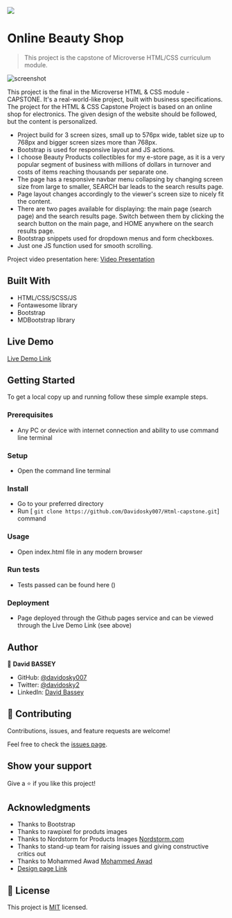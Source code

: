 
![](https://img.shields.io/badge/Microverse-blueviolet)

# Online Beauty Shop
> This project is the capstone of Microverse HTML/CSS curriculum module.

![screenshot](./Assets/images/project-shot1.jpg)

This project is the final in the Microverse HTML & CSS module - CAPSTONE. It's a real-world-like project, built with business specifications. The project for the HTML & CSS Capstone Project is based on an online shop for electronics. The given design of the website should be followed, but the content is personalized. 
- Project build for 3 screen sizes, small up to 576px wide, tablet size up to 768px and bigger screen sizes more than 768px.
- Bootstrap is used for responsive layout and JS actions.
- I choose Beauty Products collectibles for my e-store page, as it is a very popular segment of business with millions of dollars in turnover and costs of items reaching thousands per separate one. 
- The page has a responsive navbar menu collapsing by changing screen size from large to smaller, SEARCH bar leads to the search results page. 
- Page layout changes accordingly to the viewer's screen size to nicely fit the content.
- There are two pages available for displaying: the main page (search page) and the search results page. Switch between them by clicking the search button on the main page, and HOME anywhere on the search results page.
- Bootstrap snippets used for dropdown menus and form checkboxes.
- Just one JS function used for smooth scrolling.

Project video presentation here:
[Video Presentation]()

## Built With

- HTML/CSS/SCSS/JS
- Fontawesome library
- Bootstrap
- MDBootstrap library

## Live Demo

[Live Demo Link](https://davidosky007.github.io/Html-capstone/)

## Getting Started





To get a local copy up and running follow these simple example steps.

### Prerequisites
- Any PC or device with internet connection and ability to use command line terminal
### Setup
- Open the command line terminal
### Install
- Go to your preferred directory
- Run [ ```git clone https://github.com/Davidosky007/Html-capstone.git```] command
### Usage
- Open index.html file in any modern browser
### Run tests
- Tests passed can be found here ()
### Deployment
- Page deployed through the Github pages service and can be viewed through the Live Demo Link (see above)


## Author

👤 **David BASSEY**


- GitHub: [@davidosky007](https://github.com/davidosky007)
- Twitter: [@davidosky2](https://twitter.com/Davidosky2)
- LinkedIn: [David Bassey](https://www.linkedin.com/in/david-bassey-2b9671199/)

## 🤝 Contributing

Contributions, issues, and feature requests are welcome!

Feel free to check the [issues page](https://github.com/Davidosky007/Html-capstone/issues).

## Show your support

Give a ⭐️ if you like this project!

## Acknowledgments


- Thanks to Bootstrap
- Thanks to rawpixel for produts images
- Thanks to Nordstorm for Products Images [Nordstorm.com](https://www.nordstrom.com/)
- Thanks to stand-up team for raising issues and giving constructive critics out
- Thanks to Mohammed Awad [Mohammed Awad](https://www.behance.net/M_Awad) 
- [Design page Link](https://www.behance.net/gallery/24796463/ZATTIX)


## 📝 License

This project is [MIT](LICENSE) licensed.